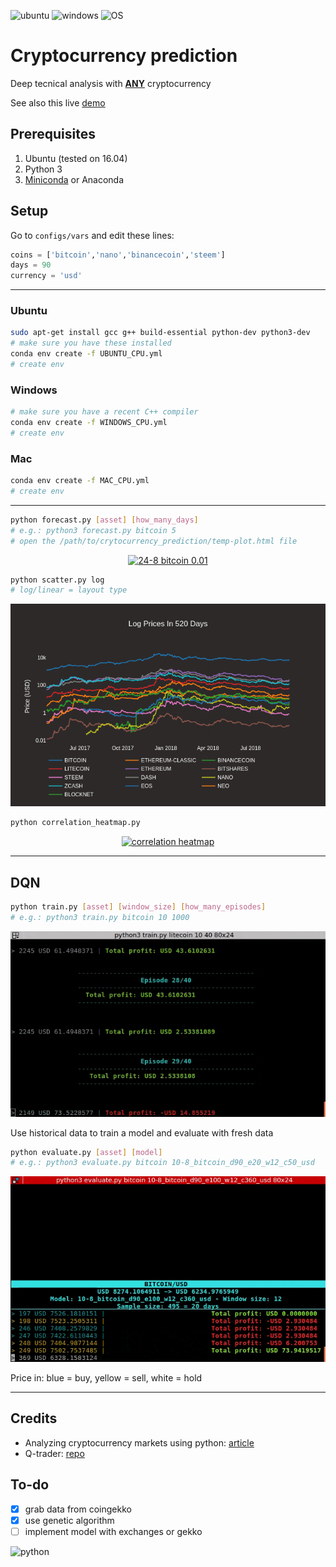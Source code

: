 ![ubuntu](https://img.shields.io/badge/ubuntu-supported-000.svg?colorA=00cc25&longCache=true&style=for-the-badge "ubuntu")
![windows](https://img.shields.io/badge/windows-supported-000.svg?colorA=00cc25&longCache=true&style=for-the-badge "windows")
![OS](https://img.shields.io/badge/OS-supported-000.svg?colorA=00cc25&longCache=true&style=for-the-badge "OS")

# Cryptocurrency prediction

Deep tecnical analysis with [**ANY**](https://www.coingecko.com/en) cryptocurrency

See also this live [demo](https://bud-fox.github.io/live/)

## Prerequisites

1. Ubuntu (tested on 16.04)
2. Python 3
3. [Miniconda](https://conda.io/docs/user-guide/install/index.html) or Anaconda

## Setup

Go to `configs/vars` and edit these lines:
```python
coins = ['bitcoin','nano','binancecoin','steem']
days = 90
currency = 'usd'
```
---

### Ubuntu
```sh
sudo apt-get install gcc g++ build-essential python-dev python3-dev
# make sure you have these installed
conda env create -f UBUNTU_CPU.yml
# create env
```
### Windows
```sh
# make sure you have a recent C++ compiler
conda env create -f WINDOWS_CPU.yml
# create env
```
### Mac
```sh
conda env create -f MAC_CPU.yml
# create env
```

---

```sh
python forecast.py [asset] [how_many_days]
# e.g.: python3 forecast.py bitcoin 5
# open the /path/to/crytocurrency_prediction/temp-plot.html file
```
<div>
    <a href="https://plot.ly/~randy_marsh/19/" target="_blank" title="24-8 bitcoin 0.01" style="display: block; text-align: center;"><img src="https://plot.ly/~randy_marsh/19.png" alt="24-8 bitcoin 0.01" style="max-width: 100%;width: 600px;"  width="600" onerror="this.onerror=null;this.src='https://plot.ly/404.png';" /></a>
</div>



```sh
python scatter.py log
# log/linear = layout type
```

![10-8-2018](imgs/log_520.png "10-8-2018")

```sh
python correlation_heatmap.py
```
<div>
    <a href="https://plot.ly/~randy_marsh/47/?share_key=KiwLmIfF01AgF7CqocfQbR" target="_blank" title="correlation heatmap" style="display: block; text-align: center;"><img src="https://plot.ly/~randy_marsh/47.png?share_key=KiwLmIfF01AgF7CqocfQbR" alt="correlation heatmap" style="max-width: 100%;width: 600px;"  width="600" onerror="this.onerror=null;this.src='https://plot.ly/404.png';" /></a>
</div>

---

## DQN

```sh
python train.py [asset] [window_size] [how_many_episodes]
# e.g.: python3 train.py bitcoin 10 1000
```

![trainning](imgs/trainning.gif)

Use historical data to train a model and evaluate with fresh data

```sh
python evaluate.py [asset] [model]
# e.g.: python3 evaluate.py bitcoin 10-8_bitcoin_d90_e20_w12_c50_usd
```

![evaluate](imgs/evaluating.gif)

Price in: blue = buy, yellow = sell, white = hold

---

## Credits
- Analyzing cryptocurrency markets using python: [article](https://blog.patricktriest.com/analyzing-cryptocurrencies-python/)
- Q-trader: [repo](https://github.com/edwardhdlu/q-trader)

## To-do
- [x] grab data from coingekko
- [x] use genetic algorithm
- [ ] implement model with exchanges or gekko

![python](https://img.shields.io/badge/i_accept-pull_requests-2d72e2.svg?colorA=ae2ce2&longCache=true&style=for-the-badge "python")

